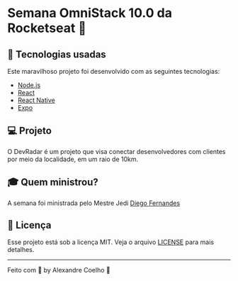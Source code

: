 # Semana OmniStack 10.0 da Rocketseat :rocket:

## :rocket: Tecnologias usadas
Este maravilhoso projeto foi desenvolvido com as seguintes tecnologias:
- [Node.js](https://nodejs.org/en/)
- [React](https://reactjs.org)
- [React Native](https://facebook.github.io/react-native/)
- [Expo](https://expo.io/)

## :computer: Projeto

O DevRadar é um projeto que visa conectar desenvolvedores com clientes por meio da localidade, em um raio de 10km.

## :mortar_board: Quem ministrou?

A semana foi ministrada pelo Mestre Jedi [Diego Fernandes](https://github.com/diego3g)

## :memo: Licença

Esse projeto está sob a licença MIT. Veja o arquivo [LICENSE](LICENSE) para mais detalhes.

---

Feito com :purple_heart: by Alexandre Coelho :wave:
